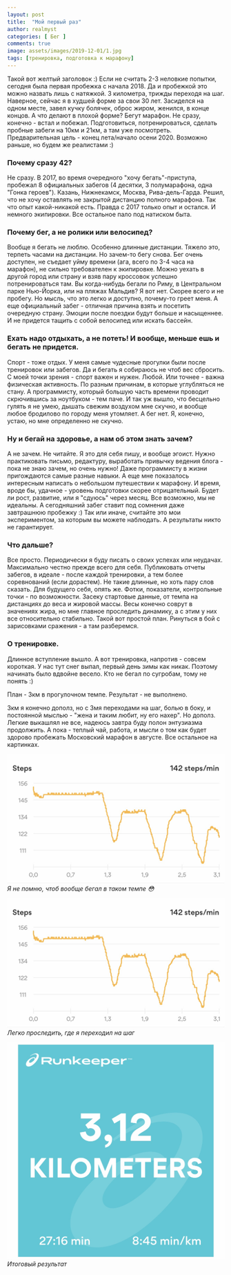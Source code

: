 ```yaml
---
layout: post
title:  "Мой первый раз"
author: realmyst
categories: [ Бег ]
comments: true
image: assets/images/2019-12-01/1.jpg
tags: [тренировка, подготовка к марафону]
---
```


Такой вот желтый заголовок :) Если не считать 2-3 неловкие попытки, сегодня была первая пробежка с начала 2018. Да и пробежкой это можно назвать лишь с натяжкой. 3 километра, трижды переходя на шаг. Наверное, сейчас я в худшей форме за свои 30 лет. Засиделся на одном месте, завел кучку болячек, оброс жиром, женился, в конце концов.  А что делают в плохой форме? Бегут марафон. Не сразу, конечно - встал и побежал. Подготовиться, потренироваться, сделать пробные забеги на 10км и 21км, а там уже посмотреть. Предварительная цель - конец лета/начало осени 2020. Возможно раньше, но будем же реалистами :)

### Почему сразу 42?
Не сразу. В 2017, во время очередного "хочу бегать"-приступа, пробежал 8 официальных забегов (4 десятки, 3 полумарафона, одна "Гонка героев"). Казань, Нижнекамск, Москва, Рива-дель-Гарда. Решил, что не хочу оставлять не закрытой дистанцию полного марафона. Так что опыт какой-никакой есть. Правда с 2017 только опыт и остался. И немного экипировки. Все остальное пало под натиском быта.

### Почему бег, а не ролики или велосипед?
Вообще я бегать не люблю. Особенно длинные дистанции. Тяжело это, терпеть часами на дистанции. Но зачем-то бегу снова. Бег очень доступен, не съедает уйму времени (ага, всего по 3-4 часа на марафон), не сильно требователен к экипировке. Можно уехать в другой город или страну и взяв пару кроссовок успешно потренироваться там. Вы когда-нибудь бегали по Риму, в Центральном парке Нью-Йорка, или на пляжах Мальдив? Я вот нет. Скорее всего и не пробегу. Но мысль, что это легко и доступно, почему-то греет меня. А еще официальный забег - отличная причина взять и посетить очередную страну. Эмоции после поездки будут больше и насыщеннее. И не придется тащить с собой велосипед или искать бассейн.

### Ехать надо отдыхать, а не потеть! И вообще, меньше ешь и бегать не придется.
Спорт - тоже отдых. У меня самые чудесные прогулки были после тренировок или забегов. Да и бегать я собираюсь не чтоб вес сбросить. С моей точки зрения - спорт важен и нужен. Любой. Или точнее - важна физическая активность. По разным причинам, в которые углубляться не стану. А программисту, который большую часть времени проводит скрючившись за ноутбуком - тем паче. И так уж вышло, что бесцельно гулять я не умею, дышать свежим воздухом мне скучно, и вообще любое бродилово по городу меня утомляет. А бег нет. Я, конечно, устаю, но мне определенно не скучно.

### Ну и бегай на здоровье, а нам об этом знать зачем?
А не зачем. Не читайте. Я это для себя пишу, и вообще эгоист. Нужно практиковать письмо, редактуру, выработать привычку ведения блога - пока не знаю зачем, но очень нужно! Даже программисту в жизни пригождаются самые разные навыки. А еще мне показалось интересным написать о небольшом путешествии к марафону. И время, вроде бы, удачное - уровень подготовки скорее отрицательный. Будет ли рост, развитие, или я "сдуюсь" через месяц. Все возможно, мы не идеальны. А сегодняшний забег ставит под сомнения даже завтрашнюю пробежку :) Так или иначе, считайте это мои экспериментом, за которым вы можете наблюдать. А результаты никто не гарантирует.

### Что дальше?
Все просто. Периодически я буду писать о своих успехах или неудачах. Максимально честно прежде всего для себя. Публиковать отчеты забегов, в идеале - после каждой тренировки, а тем более соревнований (если дорастем). Не такие длинные, но хоть пару слов сказать. Для будущего себя, опять же. Фотки, показатели, контрольные точки - по возможности. Засеку стартовые данные, от темпа на дистанциях до веса и жировой массы. Весы конечно соврут в значениях жира, но мне главное проследить динамику, а с этим у них все относительно стабильно. Такой вот простой план. Ринуться в бой с зарисовками сражения - а там разберемся.

### О тренировке.
Длинное вступление вышло. А вот тренировка, напротив - совсем короткая. У нас тут снег выпал, первый день зимы как никак. Поэтому начинать было вдвойне весело. Кто не бегал по сугробам, тому не понять :)

План - 3км в прогулочном темпе.
Результат - не выполнено.

3км я конечно дополз, но с 3мя переходами на шаг, болью в боку, и постоянной мыслью - "жена и таким любит, ну его нахер". Но дополз. Легкие выкашлял не все, надеюсь завтра буду полон энтузиазма продолжить. А пока - теплый чай, работа, и мысли о том как будет здорово пробежать Московский марафон в августе. Все остальное на картинках.

![Темп](/assets/images/2019-12-01/2.jpg)
*Я не помню, чтоб вообще бегал в таком темпе 😳*

![Шаги](/assets/images/2019-12-01/2.jpg)
*Легко проследить, где я переходил на шаг*

![Результат](/assets/images/2019-12-01/3.jpg)
*Итоговый результат*
